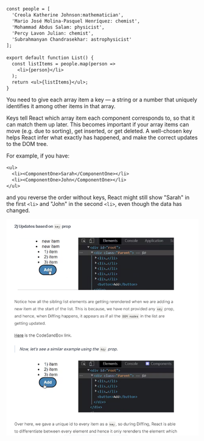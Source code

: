 ```
const people = [
  'Creola Katherine Johnson:mathematician',  
  'Mario José Molina-Pasquel Henríquez: chemist',  
  'Mohammad Abdus Salam: physicist',  
  'Percy Lavon Julian: chemist',  
  'Subrahmanyan Chandrasekhar: astrophysicist'  
];

export default function List() {
  const listItems = people.map(person =>
    <li>{person}</li>
  );
  return <ul>{listItems}</ul>;
}
```
You need to give each array item a key — a string or a number that uniquely identifies it among other 
items in that array.

Keys tell React which array item each component corresponds to, so that it can match them up later. 
This becomes important if your array items can move (e.g. due to sorting), get inserted, or get deleted.
A well-chosen key helps React infer what exactly has happened, and make the correct updates to the DOM tree.


For example, if you have:
```
<ul>
  <li><ComponentOne>Sarah</ComponentOne></li>
  <li><ComponentOne>John</ComponentOne></li>
</ul>
```
and you reverse the order without keys, React might still show "Sarah" in the first `<li>` and "John" in the second `<li>`, even though the data has changed.

![Rendering with keys](images/reconciliation.png)